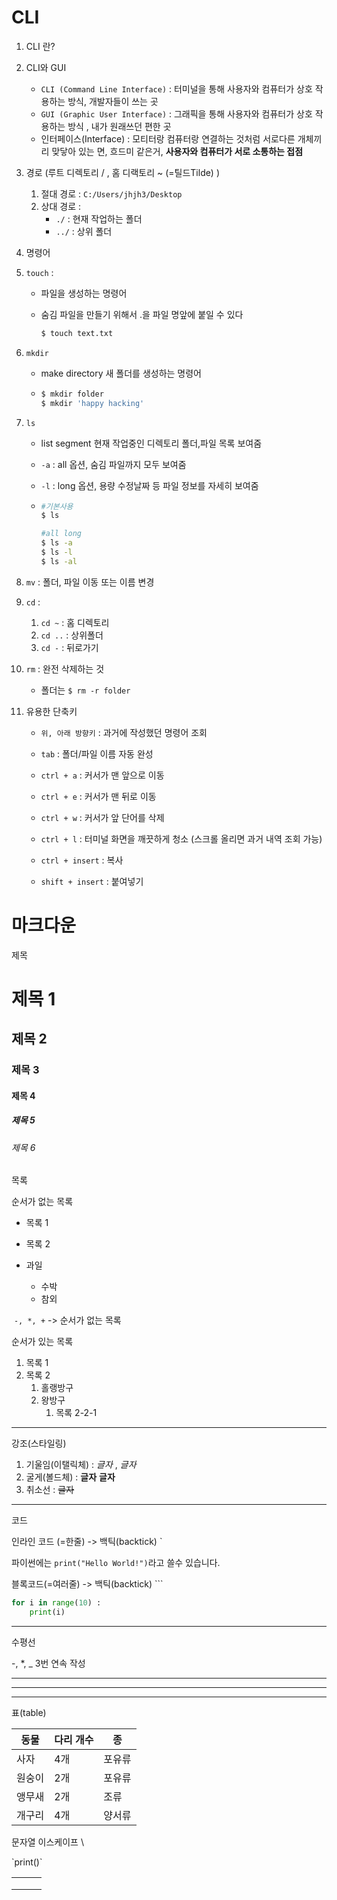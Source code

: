 # CLI 

1. CLI 란?

2. CLI와 GUI

   - `CLI (Command Line Interface)` : 터미널을 통해 사용자와 컴퓨터가 상호 작용하는 방식, 개발자들이 쓰는 곳
   - `GUI (Graphic User Interface)` : 그래픽을 통해 사용자와 컴퓨터가 상호 작용하는 방식 , 내가 원래쓰던 편한 곳
   - 인터페이스(Interface) : 모티터랑 컴퓨터랑 연결하는 것처럼 서로다른 개체끼리 맞닿아 있는 면, 흐드미 같은거, __사용자와 컴퓨터가 서로 소통하는 접점__

3. 경로 (루트 디렉토리 / , 홈 디랙토리 ~ (=틸드Tilde) ) 

   1. 절대 경로 : `C:/Users/jhjh3/Desktop`
   2. 상대 경로 : 
      - `./` : 현재 작업하는 폴더
      - `../` : 상위 폴더

4.  명령어

   1. `touch` : 

      * 파일을 생성하는 명령어  

      * 숨김 파일을 만들기 위해서 .을 파일 명앞에 붙일 수 있다

        ```bash
        $ touch text.txt
        ```

   2. `mkdir`

      - make directory 새 폴더를 생성하는 명령어 

      - ```bash
        $ mkdir folder
        $ mkdir 'happy hacking'	
        ```

   3. `ls`

      - list segment 현재 작업중인 디렉토리 폴더,파일 목록 보여줌

      - `-a` : all 옵션, 숨김 파일까지 모두 보여줌

      - `-l` : long 옵션, 용량 수정날짜 등 파일 정보를 자세히 보여줌

      - ```bash
        #기본사용
        $ ls
        
        #all long
        $ ls -a
        $ ls -l
        $ ls -al
        ```

   4. `mv` : 폴더, 파일 이동 또는 이름 변경
   5. `cd` : 
      	1. `cd ~` : 홈 디렉토리
      	2. `cd ..` : 상위폴더
      	3. `cd -` : 뒤로가기
   6. `rm` : 완전 삭제하는 것 
      - 폴더는 `$ rm -r folder`

5. 유용한 단축키

   - `위, 아래 방향키` : 과거에 작성했던 명령어 조회

   - `tab` : 폴더/파일 이름 자동 완성

   - `ctrl + a` : 커서가 맨 앞으로 이동

   - `ctrl + e` : 커서가 맨 뒤로 이동

   - `ctrl + w` : 커서가 앞 단어를 삭제

   - `ctrl + l` : 터미널 화면을 깨끗하게 청소 (스크롤 올리면 과거 내역 조회 가능)

   - `ctrl + insert` : 복사

   - `shift + insert` : 붙여넣기





# 마크다운

제목

# 제목 1

## 제목 2

### 제목 3

#### 제목 4

##### 제목 5

###### 제목 6





목록

순서가 없는 목록

- 목록 1

- 목록 2
- 과일
  - 수박
  - 참외 

​	`-, *, +`  ->  순서가 없는 목록



순서가 있는 목록

1. 목록 1
2. 목록 2
   1. 홀랭방구
   2. 왕방구
      1. 목록 2-2-1

---------------

강조(스타일링)

1. 기울임(이탤릭체) : *글자*  , _글자_ 
2. 굴게(볼드체) : **글자** __글자__
3. 취소선 : ~~글자~~ 

------------

코드

인라인 코드 (=한줄) -> 백틱(backtick) `

파이썬에는 `print("Hello World!")`라고 쓸수 있습니다.



블록코드(=여러줄) -> 백틱(backtick) ```

```python
for i in range(10) :
    print(i)
```

-------------------

수평선

-, *, _ 3번 연속 작성

----

******



-------------

표(table)

| 동물   | 다리 개수 | 종     |
| ------ | --------- | ------ |
| 사자   | 4개       | 포유류 |
| 원숭이 | 2개       | 포유류 |
| 앵무새 | 2개       | 조류   |
| 개구리 | 4개       | 양서류 |



문자열 이스케이프 \\

\`print()\`



|      |      |      |
| ---- | ---- | ---- |
|      |      |      |
|      |      |      |
|      |      |      |

